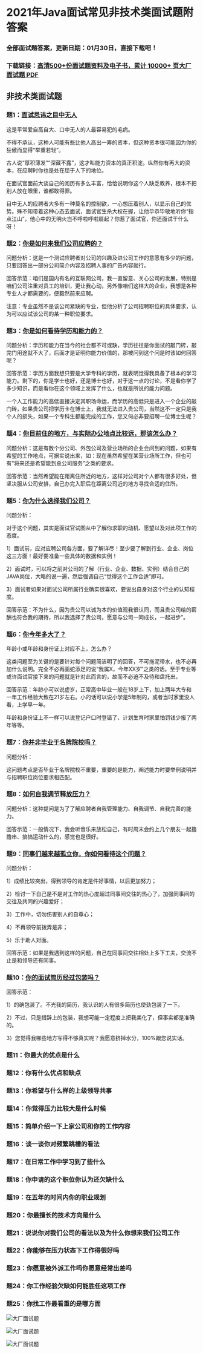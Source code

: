 # 2021年Java面试常见非技术类面试题附答案

### 全部面试题答案，更新日期：01月30日，直接下载吧！

### 下载链接：[高清500+份面试题资料及电子书，累计 10000+ 页大厂面试题  PDF](/docs/index.md)

## 非技术类面试题

### 题1：[面试忌讳之目中无人](/docs/非技术类面试题/2021年Java面试常见非技术类面试题附答案.md#题1面试忌讳之目中无人)<br/>
这是平常爱自高自大、口中无人的人最容易犯的毛病。

不得不承认，这种人可能有些比他人高出一筹的资本，但这种资本很可能因为你的狂傲而显得“举重若轻”。

古人说“厚积薄发”“深藏不露”，这才叫能力资本的真正积淀。纵然你有再大的资本，在应聘时你也是处在屈于人下的地位。

在面试官面前大谈自己的阅历有多么丰富，恰恰说明你这个人缺乏教养，根本不把别人放在眼里，谁都敢得罪。

目中无人的应聘者大多有一种莫名的控制欲，一心想压着别人，以显示自己的优势。殊不知带着这种心态去面试，面试官生杀大权在握，让他毕恭毕敬地听你“指点江山”，他心中的无明火岂不呼啦呼啦扇起？你惹了面试官，你还面试干什么呀！

### 题2：[你是如何来我们公司应聘的？](/docs/非技术类面试题/2021年Java面试常见非技术类面试题附答案.md#题2你是如何来我们公司应聘的)<br/>
问题分析：这是一个测试应聘者对公司的兴趣及进公司工作的意愿有多少的问题，只要回答出一部分公司简介内容及招聘人事的广告内容就行。

回答示范：咱们是国内有名的互联网公司，我一直留意、关心公司的发展，特别是咱们公司注重对员工的培训，更让我心动，另外像咱们这样大的企业，我想是各种专业人才都需要的，便毅然前来应聘。

注意：专业虽然不是该公司紧缺的专业，但他分析了公司招聘职位的具体要求，认为可以应试该公司的某一种职位要求。

### 题3：[你是如何看待学历和能力的？](/docs/非技术类面试题/2021年Java面试常见非技术类面试题附答案.md#题3你是如何看待学历和能力的)<br/>
问题分析：学历和能力在当今的社会都不可或缺，学历往往是你面试的敲门砖，敲完门用途就不大了，后面才是证明你能力价值的，那被问到这个问是时该如何回答呢？

回答示范：学历方面我想只要是大学专科的学历，就表明觉得我具备了根本的学习能力。剩下的，你是学士也好，还是博士也好，对于这一点的讨论，不是看你学了多少知识，而是看你在这个领域上发挥了什么，也就是所说的能力问题。

一个人工作能力的高低直接决定其职场命运，而学历的高低只是进入一个企业的敲门砖，如果贵公司把学历卡在博士上，我就无法进入贵公司，当然这不一定只是我个人的损失，如果一个专科生都能完成的工作，您又何必非要招聘一位博士生呢？

### 题4：[你目前住的地方，与实际办公地点比较远，那该怎么办？](/docs/非技术类面试题/2021年Java面试常见非技术类面试题附答案.md#题4你目前住的地方与实际办公地点比较远那该怎么办)<br/>
问题分析：这是有数个分公司、外包公司及营业场所的企业会问到的问题，如果有希望的工作地点，可据实说出来，如：现在虽然希望在某营业场所工作，但也可有“将来还是希望能到总公司服务”之类的要求。

回答示范：当然希望能在距离住所近的地方，这样对公司对个人都有很多好处，但坚决服从公司安排，自己办完入职后在距离公司近的地方寻找合适的住所。

### 题5：[你为什么选择我们公司？](/docs/非技术类面试题/2021年Java面试常见非技术类面试题附答案.md#题5你为什么选择我们公司)<br/>
问题分析：

对于这个问题，其实是面试官试图从中了解你求职的动机、愿望以及对此项工作的态度。

1）面试前，应对应聘公司各方面，要了解详尽！至少要了解到行业、企业、岗位这三方面！最好要准备一些具体的数据和实例！

2）面试时，可以将之前对公司的了解（行业、企业、数据、实例）结合自己的JAVA岗位，大略的说一遍，然后强调自己“觉得这个工作合适”即可。

3）面试者如果对面试公司所属行业确实很喜欢，要说出自身对这个行业的认知程度。

回答示范：不为什么，因为贵公司以诚为本的价值观我很认同，而且贵公司给的薪酬也符合我的期待，所以我选择了贵公司，愿意与公司一同成长，一起进步”。

### 题6：[你今年多大了？](/docs/非技术类面试题/2021年Java面试常见非技术类面试题附答案.md#题6你今年多大了)<br/>
年龄小或年龄和身份证上对应不上，怎么办？

这类问题至为关键的是要针对每个问题简洁明了的回答，不可拖泥带水，也不必再加什么说明。完全不必再画蛇添足的说“我属X，今年XX岁”之类的话。至于专业等或许面试官接下来的问题就是针对此而言的，故而不必迫不及待和盘托出。

回答示范：年龄小可以说虚岁，正常高中毕业一般在18岁上下，加上两年大专和一年工作经验大致在21岁左右。小的话可以说小学是5年制的，或者当时家里没人看，上学早一年。

年龄和身份证上不一样可以说登记户口时登错了、计划生育时家里怕罚钱少报了两年等等。

### 题7：[你并非毕业于名牌院校吗？](/docs/非技术类面试题/2021年Java面试常见非技术类面试题附答案.md#题7你并非毕业于名牌院校吗)<br/>
问题分析：

这问题考点是否毕业于名牌院校不重要，重要的是能力，阐述能力时要举例说明并与招聘职位岗位要求相匹配。

### 题8：[如何自我调节释放压力？](/docs/非技术类面试题/2021年Java面试常见非技术类面试题附答案.md#题8如何自我调节释放压力)<br/>
问题分析：这种提问是为了了解应聘者自我管理能力、自我调节、自我完善的能力。

回答示范：一般情况下，我会听音乐来放松自己，有时周末会约上几个朋友一起撸撸串、搞搞运动什么的，感觉也是很好。

### 题9：[同事们越来越孤立你，你如何看待这个问题？](/docs/非技术类面试题/2021年Java面试常见非技术类面试题附答案.md#题9同事们越来越孤立你你如何看待这个问题)<br/>
问题分析：

1）成绩比较突出，得到领导的肯定是件好事情，以后更加努力；

2）检讨一下自己是不是对工作的热心度超过同事间交往的热心了，加强同事间的交往及共同的兴趣爱好；

3）工作中，切勿伤害别人的自尊心；

4）不再领导前拨弄是非；

5）乐于助人对面。

回答示范：如果是我遇到这样的问题，自己在同事间交往相处上多下工夫，交流不止是和领导还有同事。

### 题10：[你的面试简历经过包装吗？](/docs/非技术类面试题/2021年Java面试常见非技术类面试题附答案.md#题10你的面试简历经过包装吗)<br/>
回答示范：

1）的确包装了。不光我的简历，我认识的人有很多简历也使劲包装了一下。

2）不过，只是措辞上的包装，我想可能一定程度上把我美化了，但事实都是准确的。

3）您觉得我哪些地方写得不够真实呢？我愿意挤掉水分，100%跟您说实话。

### 题11：你最大的优点是什么<br/>


### 题12：你有什么优点和缺点<br/>


### 题13：你希望与什么样的上级领导共事<br/>


### 题14：你觉得压力比较大是什么时候<br/>


### 题15：简单介绍一下上家公司和你的工作内容<br/>


### 题16：谈一谈你对频繁跳槽的看法<br/>


### 题17：在日常工作中学习到了些什么<br/>


### 题18：你申请的这个职位你认为还欠缺什么<br/>


### 题19：在五年的时间内你的职业规划<br/>


### 题20：你最擅长的技术方向是什么<br/>


### 题21：说说你对我们公司的看法以及为什么你想来我们公司工作<br/>


### 题22：你能够在压力状态下工作得很好吗<br/>


### 题23：你愿意被外派工作吗你愿意经常出差吗<br/>


### 题24：你工作经验欠缺如何能胜任这项工作<br/>


### 题25：你找工作最看重的是哪方面<br/>


![大厂面试题](../../imgs/pages.jpg "Java精选")

![大厂面试题](../../imgs/pdfs.png "Java精选")

![大厂面试题](../../imgs/weixin.png "Java精选")